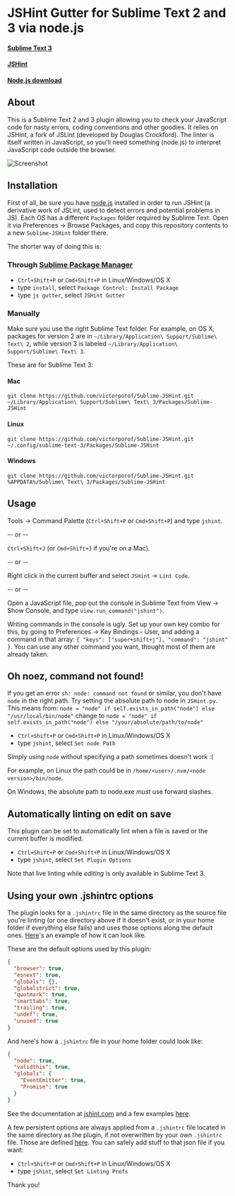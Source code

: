 # JSHint Gutter for Sublime Text 2 and 3 via node.js
#### [Sublime Text 3](http://www.sublimetext.com/3)
#### [JSHint](https://github.com/jshint/jshint)
#### [Node.js download](http://nodejs.org/#download)

## About
This is a Sublime Text 2 and 3 plugin allowing you to check your JavaScript code for nasty errors, coding conventions and other goodies. It relies on JSHint, a fork of JSLint (developed by Douglas Crockford). The linter is itself written in JavaScript, so you'll need something (node.js) to interpret JavaScript code outside the browser.

![Screenshot](https://dl.dropboxusercontent.com/u/2388316/screenshots/sublime-jshint.png)

## Installation
First of all, be sure you have [node.js](http://nodejs.org/#download) installed in order to run JSHint (a derivative work of JSLint, used to detect errors and potential problems in JS).
Each OS has a different `Packages` folder required by Sublime Text. Open it via Preferences -> Browse Packages, and copy this repository contents to a new `Sublime-JSHint` folder there.

The shorter way of doing this is:
### Through [Sublime Package Manager](http://wbond.net/sublime_packages/package_control)

* `Ctrl+Shift+P` or `Cmd+Shift+P` in Linux/Windows/OS X
* type `install`, select `Package Control: Install Package`
* type `js gutter`, select `JSHint Gutter`

### Manually
Make sure you use the right Sublime Text folder. For example, on OS X, packages for version 2 are in `~/Library/Application\ Support/Sublime\ Text\ 2`, while version 3 is labeled `~/Library/Application\ Support/Sublime\ Text\ 3`.

These are for Sublime Text 3:

#### Mac
`git clone https://github.com/victorporof/Sublime-JSHint.git ~/Library/Application\ Support/Sublime\ Text\ 3/Packages/Sublime-JSHint`

#### Linux
`git clone https://github.com/victorporof/Sublime-JSHint.git ~/.config/sublime-text-3/Packages/Sublime-JSHint`

#### Windows
`git clone https://github.com/victorporof/Sublime-JSHint.git %APPDATA%/Sublime\ Text\ 3/Packages/Sublime-JSHint`

## Usage
Tools -> Command Palette (`Ctrl+Shift+P` or `Cmd+Shift+P`) and type `jshint`.

-- or --

`Ctrl+Shift+J` (or `Cmd+Shift+J` if you're on a Mac).

-- or --

Right click in the current buffer and select `JSHint` -> `Lint Code`.

-- or --

Open a JavaScript file, pop out the console in Sublime Text from View -> Show Console, and type `view.run_command("jshint")`.

Writing commands in the console is ugly. Set up your own key combo for this, by going to Preferences -> Key Bindings - User, and adding a command in that array: `{ "keys": ["super+shift+j"], "command": "jshint" }`. You can use any other command you want, thought most of them are already taken.

## Oh noez, command not found!
If you get an error `sh: node: command not found` or similar, you don't have `node` in the right path. Try setting the absolute path to node in `JSHint.py`.
This means from:
`node = "node" if self.exists_in_path("node") else "/usr/local/bin/node"`
change to
`node = "node" if self.exists_in_path("node") else "/your/absolute/path/to/node"`

* `Ctrl+Shift+P` or `Cmd+Shift+P` in Linux/Windows/OS X
* type `jshint`, select `Set node Path`

Simply using `node` without specifying a path sometimes doesn't work :(

For example, on Linux the path could be in `/home/<user>/.nvm/<node version>/bin/node`.

On Windows, the absolute path to node.exe *must* use forward slashes.

## Automatically linting on edit on save
This plugin can be set to automatically lint when a file is saved or the current buffer is modified.

* `Ctrl+Shift+P` or `Cmd+Shift+P` in Linux/Windows/OS X
* type `jshint`, select `Set Plugin Options`

Note that live linting while *editing* is only available in Sublime Text 3.

## Using your own .jshintrc options
The plugin looks for a `.jshintrc` file in the same directory as the source file you're linting (or one directory above if it doesn't exist, or in your home folder if everything else fails) and uses those options along the default ones. [Here](https://github.com/jshint/jshint/blob/master/examples/.jshintrc)'s an example of how it can look like.

These are the default options used by this plugin:
```json
{
  "browser": true,
  "esnext": true,
  "globals": {},
  "globalstrict": true,
  "quotmark": true,
  "smarttabs": true,
  "trailing": true,
  "undef": true,
  "unused": true
}
```

And here's how a `.jshintrc` file in your home folder could look like:
```json
{
  "node": true,
  "validthis": true,
  "globals": {
    "EventEmitter": true,
    "Promise": true
  }
}
```

See the documentation at [jshint.com](http://www.jshint.com/docs/) and a few examples [here](https://github.com/jshint/jshint/blob/master/examples/.jshintrc).

A few persistent options are always applied from a `.jshintrc` file located in the same directory as the plugin, if not overwritten by your own `.jshintrc` file. Those are defined [here](https://github.com/victorporof/Sublime-JSHint/blob/master/.jshintrc). You can safely add stuff to that json file if you want:

* `Ctrl+Shift+P` or `Cmd+Shift+P` in Linux/Windows/OS X
* type `jshint`, select `Set Linting Prefs`

Thank you!
